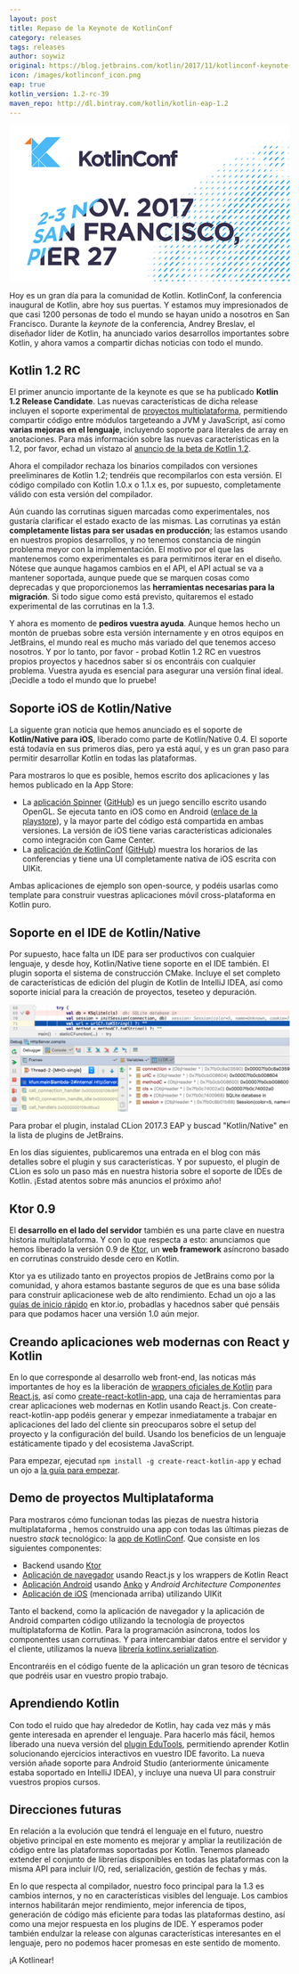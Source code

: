 ```yaml
---
layout: post
title: Repaso de la Keynote de KotlinConf
category: releases
tags: releases
author: soywiz
original: https://blog.jetbrains.com/kotlin/2017/11/kotlinconf-keynote-recap/
icon: /images/kotlinconf_icon.png
eap: true
kotlin_version: 1.2-rc-39
maven_repo: http://dl.bintray.com/kotlin/kotlin-eap-1.2
---
```


![](/images/carousel/kotlinconf.jpg)

Hoy es un gran día para la comunidad de Kotlin. KotlinConf, la conferencia inaugural de Kotlin, abre hoy sus puertas. Y estamos muy impresionados de que casi 1200 personas de todo el mundo se hayan unido a nosotros en San Francisco. Durante la *keynote* de la conferencia, Andrey Breslav, el diseñador líder de Kotlin, ha anunciado varios desarrollos importantes sobre Kotlin, y ahora vamos a compartir dichas noticias con todo el mundo.

## Kotlin 1.2 RC

El primer anuncio importante de la keynote es que se ha publicado **Kotlin 1.2 Release Candidate**. Las nuevas características de dicha release incluyen el soporte experimental de [proyectos multiplataforma](http://kotlinlang.org/docs/reference/multiplatform.html), permitiendo compartir código entre módulos targeteando a JVM y JavaScript, así como **varias mejoras en el lenguaje**, incluyendo soporte para literales de array en anotaciones. Para más información sobre las nuevas características en la 1.2, por favor, echad un vistazo al [anuncio de la beta de Kotlin 1.2](https://blog.jetbrains.com/kotlin/2017/09/kotlin-1-2-beta-is-out/).

Ahora el compilador rechaza los binarios compilados con versiones preeliminares de Kotlin 1.2; tendréis que recompilarlos con esta versión. El código compilado con Kotlin 1.0.x o 1.1.x es, por supuesto, completamente válido con esta versión del compilador.

Aún cuando las corrutinas siguen marcadas como experimentales, nos gustaría clarificar el estado exacto de las mismas. Las corrutinas ya están **completamente listas para ser usadas en producción**; las estamos usando en nuestros propios desarrollos, y no tenemos constancia de ningún problema meyor con la implementación. El motivo por el que las mantenemos como experimentales es para permitirnos iterar en el diseño. Nótese que aunque hagamos cambios en el API, el API actual se va a mantener soportada, aunque puede que se marquen cosas como deprecadas y que proporcionemos las **herramientas necesarias para la migración**. Si todo sigue como está previsto, quitaremos el estado experimental de las corrutinas en la 1.3.

Y ahora es momento de **pediros vuestra ayuda**. Aunque hemos hecho un montón de pruebas sobre esta versión internamente y en otros equipos en JetBrains, el mundo real es mucho más variado del que tenemos acceso nosotros. Y por lo tanto, por favor - probad Kotlin 1.2 RC en vuestros propios proyectos y hacednos saber si os encontráis con cualquier problema. Vuestra ayuda es esencial para asegurar una versión final ideal.
¡Decidle a todo el mundo que lo pruebe!

## Soporte iOS de Kotlin/Native

La siguente gran noticia que hemos anunciado es el soporte de **Kotlin/Native para iOS**, liberado como parte de Kotlin/Native 0.4. El soporte está todavía en sus primeros días, pero ya está aquí, y es un gran paso para permitir desarrollar Kotlin en todas las plataformas.

Para mostraros lo que es posible, hemos escrito dos aplicaciones y las hemos publicado en la App Store:

* La [aplicación Spinner](https://itunes.apple.com/us/app/kotlinconf-spinner/id1291282375?mt=8) ([GitHub](https://github.com/jetbrains/kotlinconf-spinner)) es un juego sencillo escrito usando OpenGL. Se ejecuta tanto en iOS como en Android ([enlace de la playstore](https://play.google.com/store/apps/details?id=com.jetbrains.konan_activity2)), y la mayor parte del código está compartida en ambas versiones. La versión de iOS tiene varias características adicionales como integración con Game Center.
* La [aplicación de KotlinConf](https://itunes.apple.com/us/app/kotlinconf/id1299196584?mt=8) ([GitHub](https://github.com/jetbrains/kotlinconf-app)) muestra los horarios de las conferencias y tiene una UI completamente nativa de iOS escrita con UIKit.

Ambas aplicaciones de ejemplo son open-source, y podéis usarlas como template para construir vuestras aplicaciones móvil cross-plataforma en Kotlin puro.

## Soporte en el IDE de Kotlin/Native

Por supuesto, hace falta un IDE para ser productivos con cualquier lenguaje, y desde hoy, Kotlin/Native tiene soporte en el IDE también. El plugin soporta el sistema de construcción CMake. Incluye el set completo de características de edición del plugin de Kotlin de IntelliJ IDEA, así como soporte inicial para la creación de proyectos, teseteo y depuración.

![](/images/1.2/1.2-rc/clion-debugger.png)

Para probar el plugin, instalad CLion 2017.3 EAP y buscad "Kotlin/Native" en la lista de plugins de JetBrains.

En los días siguientes, publicaremos una entrada en el blog con más detalles sobre el plugin y sus características. Y por supuesto, el plugin de CLion es solo un paso más en nuestra historia sobre el soporte de IDEs de Kotlin. ¡Estad atentos sobre más anuncios el próximo año!

## Ktor 0.9

El **desarrollo en el lado del servidor** también es una parte clave en nuestra historia multiplataforma.
Y con lo que respecta a esto: anunciamos que hemos liberado la versión 0.9 de [Ktor](http://ktor.io/), un **web framework** asíncrono basado en corrutinas construido desde cero en Kotlin.

Ktor ya es utilizado tanto en proyectos propios de JetBrains como por la comunidad, y ahora estamos bastante seguros de que es una base sólida para construir aplicacionese web de alto rendimiento. Echad un ojo a las [guías de inicio rápido](http://ktor.io/quickstart/index.html) en ktor.io, probadlas y hacednos saber qué pensáis para que podamos hacer una versión 1.0 aún mejor.

## Creando aplicaciones web modernas con React y Kotlin

En lo que corresponde al desarrollo web front-end, las noticas más importantes de hoy es la liberación de [wrappers oficiales de Kotlin](https://github.com/JetBrains/kotlin-wrappers) para [React.js](https://reactjs.org/), así como [create-react-kotlin-app](https://www.npmjs.com/package/create-react-kotlin-app), una caja de herramientas para crear aplicaciones web modernas en Kotlin usando React.js. Con create-react-kotlin-app podéis generar y empezar inmediatamente a trabajar en aplicaciones del lado del cliente sin preocuparos sobre el setup del proyecto y la configuración del build. Usando los beneficios de un lenguaje estáticamente tipado y del ecosistema JavaScript.

Para empezar, ejecutad `npm install -g create-react-kotlin-app` y echad un ojo a [la guía para empezar](https://github.com/JetBrains/create-react-kotlin-app/).

## Demo de proyectos Multiplataforma

Para mostraros cómo funcionan todas las piezas de nuestra historia multiplataforma , hemos construido una app con todas las últimas piezas de nuestro *stack* tecnológico: la [app de KotlinConf](https://github.com/jetbrains/kotlinconf-app). Que consiste en los siguientes componentes:

* Backend usando [Ktor](http://ktor.io/)
* [Aplicación de navegador](https://api.kotlinconf.com/) usando React.js y los wrappers de Kotlin React
* [Aplicación Android](https://play.google.com/store/apps/details?id=com.jetbrains.kotlinconf&hl=en) usando [Anko](https://github.com/kotlin/anko) y *Android Architecture Componentes*
* [Aplicación de iOS](https://itunes.apple.com/us/app/kotlinconf/id1299196584?mt=8) (mencionada arriba) utilizando UIKit

Tanto el backend, como la aplicación de navegador y la aplicación de Android comparten código utilizando la tecnología de proyectos multiplataforma de Kotlin. Para la programación asíncrona, todos los componentes usan corrutinas. Y para intercambiar datos entre el servidor y el cliente, utilizamos la nueva [librería kotlinx.serialization](https://github.com/kotlin/kotlinx.serialization).

Encontraréis en el código fuente de la aplicación un gran tesoro de técnicas que podréis usar en vuestro propio trabajo.

## Aprendiendo Kotlin

Con todo el ruido que hay alrededor de Kotlin, hay cada vez más y más gente interesada en aprender el lenguaje. Para hacerlo más fácil, hemos liberado una nueva versión del [plugin EduTools](https://www.jetbrains.com/education/kotlin-edu/), permitiendo aprender Kotlin solucionando ejercicios interactivos en vuestro IDE favorito. La nueva versión añade soporte para Android Studio (anteriormente únicamente estaba soportado en IntelliJ IDEA), y incluye una nueva UI para construir vuestros propios cursos.

## Direcciones futuras

En relación a la evolución que tendrá el lenguaje en el futuro, nuestro objetivo principal en este momento es mejorar y ampliar la reutilización de código entre las plataformas soportadas por Kotlin. Tenemos planeado extender el conjunto de librerías disponibles en todas las plataformas con la misma API para incluir I/O, red, serialización, gestión de fechas y más.

En lo que respecta al compilador, nuestro foco principal para la 1.3 es cambios internos, y no en características visibles del lenguaje. Los cambios internos habilitarán mejor rendimiento, mejor inferencia de tipos, generación de código más eficiente para todas las plataformas destino, así como una mejor respuesta en los plugins de IDE. Y esperamos poder también endulzar la release con algunas características interesantes en el lenguaje, pero no podemos hacer promesas en este sentido de momento.

¡A Kotlinear!
